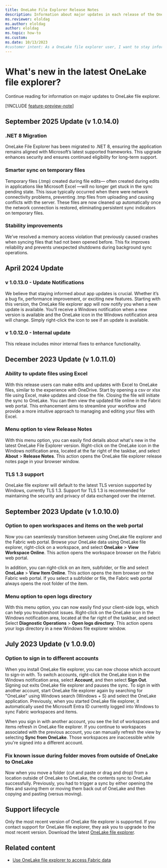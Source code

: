 ```yaml
---
title: OneLake File Explorer Release Notes
description: Information about major updates in each release of the OneLake file explorer client app for Windows.
ms.reviewer: eloldag
ms.author: eloldag
author: eloldag
ms.topic: how-to
ms.custom:
ms.date: 10/13/2023
#customer intent: As a OneLake file explorer user, I want to stay informed about app updates and easily access release notes so that I can take advantage of new features and improvements.
---
```


# What's new in the latest OneLake file explorer?

Continue reading for information on major updates to OneLake file explorer.

[!INCLUDE [feature-preview-note](../includes/feature-preview-note.md)]

## September 2025 Update (v 1.0.14.0)

### .NET 8 Migration

OneLake File Explorer has been migrated to .NET 8, ensuring the application remains aligned with Microsoft’s latest supported frameworks. This upgrade enhances security and ensures continued eligibility for long-term support. 

### Smarter sync on temporary files
Temporary files (.tmp) created during file edits— often created during edits in applications like Microsoft Excel —will no longer get stuck in the sync pending state. This issue typically occurred when there were network connectivity problems, preventing .tmp files from uploading and causing conflicts with the server. These files are now cleaned up automatically once the network connection is restored, eliminating persistent sync indicators on temporary files. 

### Stability improvements

We’ve resolved a memory access violation that previously caused crashes when syncing files that had not been opened before. This fix improves reliability and prevents unexpected shutdowns during background sync operations.


## April 2024 Update

### v 1.0.13.0 - Update Notifications

We believe that staying informed about app updates is crucial. Whether it’s a bug fix, performance improvement, or exciting new features. Starting with this version, the OneLake file explorer app will now notify you when a new update is available. You’ll receive a Windows notification when a new version is available and the OneLake icon in the Windows notification area will change. Simply right-click the icon to see if an update is available.

### v 1.0.12.0 - Internal update

This release includes minor internal fixes to enhance functionality.

## December 2023 Update (v 1.0.11.0)

### Ability to update files using Excel

With this release users can make edits and updates with Excel to OneLake files, similar to the experience with OneDrive. Start by opening a csv or xlsx file using Excel, make updates and close the file. Closing the file will initiate the sync to OneLake. You can then view the updated file online in the Fabric web portal. This enhancement aims to streamline your workflow and provide a more intuitive approach to managing and editing your files with Excel.  

### Menu option to view Release Notes

With this menu option, you can easily find details about what's new in the latest OneLake File Explorer version. Right-click on the OneLake icon in the Windows notification area, located at the far right of the taskbar, and select **About** > **Release Notes**. This action opens the OneLake file explorer release notes page in your browser window.

### TLS 1.3 support

OneLake file explorer will default to the latest TLS version supported by Windows, currently TLS 1.3. Support for TLS 1.3 is recommended for maintaining the security and privacy of data exchanged over the internet.

## September 2023 Update (v 1.0.10.0)

### Option to open workspaces and items on the web portal

Now you can seamlessly transition between using OneLake file explorer and the Fabric web portal. Browse your OneLake data using OneLake file explorer, right-click on a workspace, and select **OneLake** > **View Workspace Online**. This action opens the workspace browser on the Fabric web portal.

In addition, you can right-click on an item, subfolder, or file and select **OneLake** > **View Item Online**. This action opens the item browser on the Fabric web portal. If you select a subfolder or file, the Fabric web portal always opens the root folder of the item.

### Menu option to open logs directory

With this menu option, you can now easily find your client-side logs, which can help you troubleshoot issues. Right-click on the OneLake icon in the Windows notification area, located at the far right of the taskbar, and select Select **Diagnostic Operations** > **Open logs directory**. This action opens your logs directory in a new Windows file explorer window.

## July 2023 Update (v 1.0.9.0)

### Option to sign in to different accounts

When you install OneLake file explorer, you can now choose which account to sign-in with. To switch accounts, right-click the OneLake icon in the Windows notification area, select **Account**, and then select **Sign Out**. Signing out exits OneLake file explorer and pauses the sync. To sign in with another account, start OneLake file explorer again by searching for "OneLake" using Windows search (Windows + S) and select the OneLake application. Previously, when you started OneLake file explorer, it automatically used the Microsoft Entra ID currently logged into Windows to sync Fabric workspaces and items.

When you sign in with another account, you see the list of workspaces and items refresh in OneLake file explorer. If you continue to workspaces associated with the previous account, you can manually refresh the view by selecting **Sync from OneLake**. Those workspaces are inaccessible while you're signed into a different account.

### Fix known issue during folder moves from outside of OneLake to OneLake

Now when you move a folder (cut and paste or drag and drop) from a location outside of OneLake to OneLake, the contents sync to OneLake successfully. Previously, you had to trigger a sync by either opening the files and saving them or moving them back out of OneLake and then copying and pasting (versus moving).

## Support lifecycle

Only the most recent version of OneLake file explorer is supported. If you contact support for OneLake file explorer, they ask you to upgrade to the most recent version. Download the latest [OneLake file explorer](https://go.microsoft.com/fwlink/?linkid=2235671).

## Related content

- [Use OneLake file explorer to access Fabric data](onelake-file-explorer.md)
